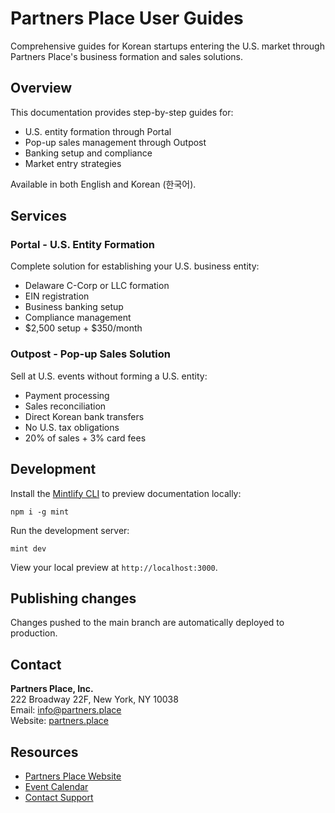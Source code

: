 # Partners Place User Guides

Comprehensive guides for Korean startups entering the U.S. market through Partners Place's business formation and sales solutions.

## Overview

This documentation provides step-by-step guides for:
- U.S. entity formation through Portal
- Pop-up sales management through Outpost
- Banking setup and compliance
- Market entry strategies

Available in both English and Korean (한국어).

## Services

### Portal - U.S. Entity Formation
Complete solution for establishing your U.S. business entity:
- Delaware C-Corp or LLC formation
- EIN registration
- Business banking setup
- Compliance management
- $2,500 setup + $350/month

### Outpost - Pop-up Sales Solution
Sell at U.S. events without forming a U.S. entity:
- Payment processing
- Sales reconciliation
- Direct Korean bank transfers
- No U.S. tax obligations
- 20% of sales + 3% card fees

## Development

Install the [Mintlify CLI](https://www.npmjs.com/package/mint) to preview documentation locally:

```
npm i -g mint
```

Run the development server:

```
mint dev
```

View your local preview at `http://localhost:3000`.

## Publishing changes

Changes pushed to the main branch are automatically deployed to production.

## Contact

**Partners Place, Inc.**  
222 Broadway 22F, New York, NY 10038  
Email: info@partners.place  
Website: [partners.place](https://partners.place)

## Resources

- [Partners Place Website](https://partners.place)
- [Event Calendar](https://partners.place/events)
- [Contact Support](mailto:info@partners.place)